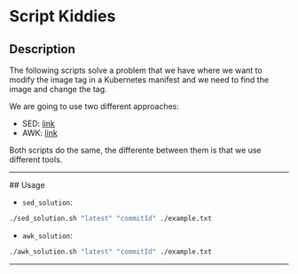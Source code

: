 # Script Kiddies

## Description

The following scripts solve a problem that we have where we want to modify the
image tag in a Kubernetes manifest and we need to find the image and change the
tag.

We are going to use two different approaches:

- SED: [link](https://github.com/jrmanes/kubelite/tree/master/script-kiddies/sed_solution)
- AWK: [link](https://github.com/jrmanes/kubelite/tree/master/script-kiddies/awk_solution)

Both scripts do the same, the differente between them is that we use different tools.

---


## Usage

- `sed_solution`:
```bash
./sed_solution.sh "latest" "commitId" ./example.txt
```

- `awk_solution`: 
```bash
./awk_solution.sh "latest" "commitId" ./example.txt
```

---